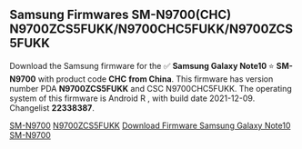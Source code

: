 <h2>Samsung Firmwares SM-N9700(CHC) N9700ZCS5FUKK/N9700CHC5FUKK/N9700ZCS5FUKK</h2>
Download the Samsung firmware for the ✅ <strong>Samsung Galaxy Note10 </strong> ⭐ <strong>SM-N9700</strong> with product code <strong>CHC</strong> <strong> from China</strong>. This firmware has version number PDA <strong>N9700ZCS5FUKK</strong> and CSC N9700CHC5FUKK. The operating system of this firmware is Android R , with build date 2021-12-09. Changelist <strong>22338387</strong>.


[SM-N9700](https://samfirm.shop/samsung/model/SM-N9700)
[N9700ZCS5FUKK](https://samfirm.shop/samsung/pda/N9700ZCS5FUKK)
[Download Firmware Samsung Galaxy Note10 SM-N9700](https://samfirm.shop/samsung/firmware/481273)
